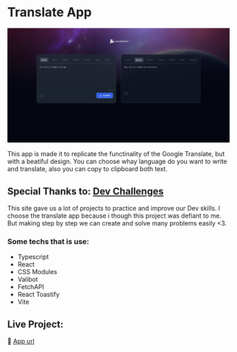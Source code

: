 # Translate App

![preview of the app](./Preview-App.webp)

This app is made it to replicate the functinality of the Google Translate, but with a beatiful design. You can choose whay language do you want to write and translate, also you can copy to clipboard both text.

## Special Thanks to: <a href="https://devchallenges.io/" target="_blank" rel="noopener noreferrer">Dev Challenges</a>
This site gave us a lot of projects to practice and improve our Dev skills. I choose the translate app because i though this project was defiant to me. But making step by step we can create and solve many problems easily <3. 

### Some techs that is use:

- Typescript
- React
- CSS Modules
- Valibot
- FetchAPI
- React Toastify
- Vite


## Live Project:
🔗 [App url](https://translate-app-ts.vercel.app)